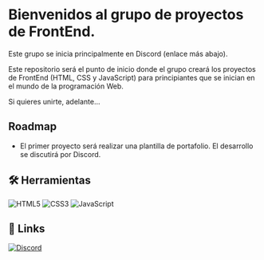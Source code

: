 # Bienvenidos al grupo de proyectos de FrontEnd.

Este grupo se inicia principalmente en Discord (enlace más abajo).

Este repositorio será el punto de inicio donde el grupo creará los proyectos de FrontEnd (HTML, CSS y JavaScript) para principiantes que se inician en el mundo de la programación Web.

Si quieres unirte, adelante...



## Roadmap

- El primer proyecto será realizar una plantilla de portafolio. El desarrollo se discutirá por Discord.


## 🛠 Herramientas
![HTML5](https://img.shields.io/badge/html5-%23E34F26.svg?style=for-the-badge&logo=html5&logoColor=white) ![CSS3](https://img.shields.io/badge/css3-%231572B6.svg?style=for-the-badge&logo=css3&logoColor=white) ![JavaScript](https://img.shields.io/badge/javascript-%23323330.svg?style=for-the-badge&logo=javascript&logoColor=%23F7DF1E)
## 🔗 Links

[![Discord](https://img.shields.io/badge/Discord-%235865F2.svg?style=for-the-badge&logo=discord&logoColor=white)](https://discordapp.com/channels/729672926432985098/1239967562310221904)
